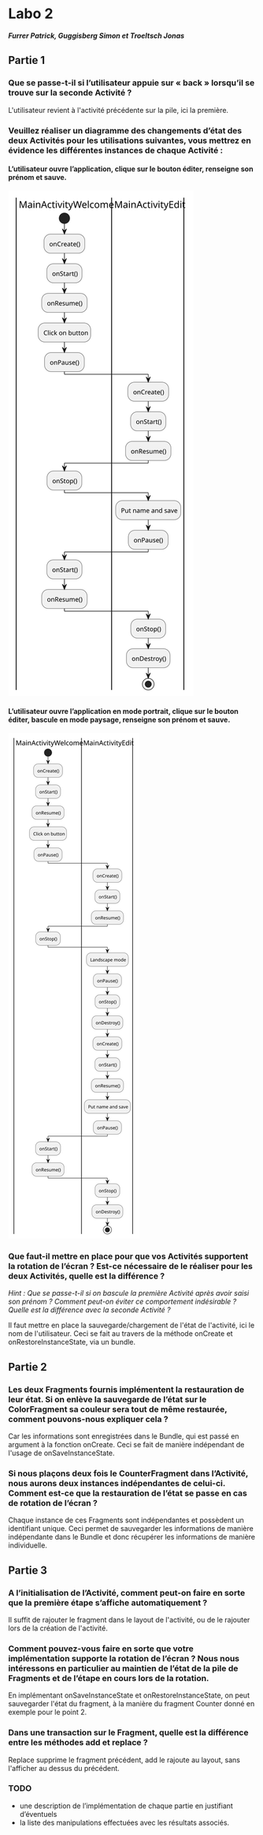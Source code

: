 # Labo 2

_**Furrer Patrick, Guggisberg Simon et Troeltsch Jonas**_

## Partie 1

### Que se passe-t-il si l’utilisateur appuie sur « back » lorsqu’il se trouve sur la seconde Activité ?

L'utilisateur revient à l'activité précédente sur la pile, ici la première.

### Veuillez réaliser un diagramme des changements d’état des deux Activités pour les utilisations suivantes, vous mettrez en évidence les différentes instances de chaque Activité :

#### L’utilisateur ouvre l’application, clique sur le bouton éditer, renseigne son prénom et sauve.

![Diagramme2](./diagrams/1.svg)

#### L’utilisateur ouvre l’application en mode portrait, clique sur le bouton éditer, bascule en mode paysage, renseigne son prénom et sauve.

![Diagramme2](./diagrams/2.svg)


### Que faut-il mettre en place pour que vos Activités supportent la rotation de l’écran ? Est-ce nécessaire de le réaliser pour les deux Activités, quelle est la différence ?
_Hint : Que se passe-t-il si on bascule la première Activité après avoir saisi son prénom ? Comment peut-on éviter ce comportement indésirable ? Quelle est la différence avec la seconde Activité ?_

Il faut mettre en place la sauvegarde/chargement de l'état de l'activité, ici le nom de l'utilisateur. Ceci se fait au travers de la méthode onCreate et onRestoreInstanceState, via un bundle.

## Partie 2

### Les deux Fragments fournis implémentent la restauration de leur état. Si on enlève la sauvegarde de l’état sur le ColorFragment sa couleur sera tout de même restaurée, comment pouvons-nous expliquer cela ? 

Car les informations sont enregistrées dans le Bundle, qui est passé en argument à la fonction onCreate. Ceci se fait de manière indépendant de l'usage de onSaveInstanceState.

### Si nous plaçons deux fois le CounterFragment dans l’Activité, nous aurons deux instances indépendantes de celui-ci. Comment est-ce que la restauration de l’état se passe en cas de rotation de l’écran ? 

Chaque instance de ces Fragments sont indépendantes et possèdent un identifiant unique. Ceci permet de sauvegarder les informations de manière indépendante dans le Bundle et donc récupérer les informations de manière individuelle.

## Partie 3

### A l’initialisation de l’Activité, comment peut-on faire en sorte que la première étape s’affiche automatiquement ?

Il suffit de rajouter le fragment dans le layout de l'activité, ou de le rajouter lors de la création de l'activité.

### Comment pouvez-vous faire en sorte que votre implémentation supporte la rotation de l’écran ? Nous nous intéressons en particulier au maintien de l’état de la pile de Fragments et de l’étape en cours lors de la rotation.

En implémentant onSaveInstanceState et onRestoreInstanceState, on peut sauvegarder l'état du  fragment, à la manière du fragment Counter donné en exemple pour le point 2.

### Dans une transaction sur le Fragment, quelle est la différence entre les méthodes add et replace ?

Replace supprime le fragment précédent, add le rajoute au layout, sans l'afficher au dessus du précédent.


### TODO
* une description de l’implémentation de chaque partie en justifiant d’éventuels
* la liste des manipulations effectuées avec les résultats associés.